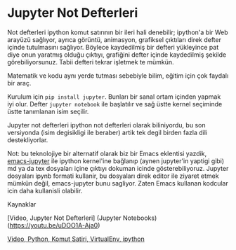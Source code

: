 # Jupyter Not Defterleri

Not defterleri ipython komut satırının bir ileri hali denebilir;
ipython'a bir Web arayüzü sağlıyor, ayrıca görüntü, animasyon,
grafiksel çıktıları direk defter içinde tutulmasını sağlıyor. Böylece
kaydedilmiş bir defteri yükleyince pat diye onun yaratmış olduğu
çıktıyı, grafiğini defter içinde kaydedilmiş şekilde
görebiliyorsunuz. Tabii defteri tekrar işletmek te mümkün.

Matematik ve kodu aynı yerde tutması sebebiyle bilim, eğitim için çok
faydalı bir araç.

Kurulum için `pip install jupyter`. Bunları bir sanal ortam içinden
yapmak iyi olur. Defter `jupyter notebook` ile başlatılır ve sağ üstte
kernel seçiminde üstte tanımlanan isim seçilir.

Jupyter not defterleri ipython not defterleri olarak biliniyordu, bu
son versiyonda (isim degisikligi ile beraber) artik tek degil birden
fazla dili destekliyorlar.

Not: bu teknolojiye bir alternatif olarak biz bir Emacs eklentisi
yazdik, [emacs-jupyter](https://github.com/burakbayramli/emacs-jupyter)
ile ipython kernel'ine bağlanıp (aynen jupyter'in yaptigi gibi) md ya da
tex dosyaları içine çıktıyı dokuman icinde gösterebiliyoruz. Jupyter
dosyaları ipynb formati kullanir, bu dosyaları direk editor ile ziyaret
etmek mümkün değil, emacs-jupyter bunu sagliyor. Zaten Emacs kullanan
kodcular icin daha kullanisli olabilir.

Kaynaklar

[Video, Jupyter Not Defterleri] (Jupyter Notebooks)(https://youtu.be/uDOO1A-Aja0)

[Video, Python, Komut Satiri, VirtualEnv, ipython](https://youtu.be/iaWyvH67Nrg)







